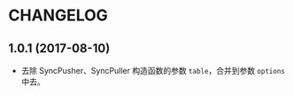 # CHANGELOG

## 1.0.1 (2017-08-10)

* 去除 SyncPusher、SyncPuller 构造函数的参数 `table`，合并到参数 `options` 中去。

